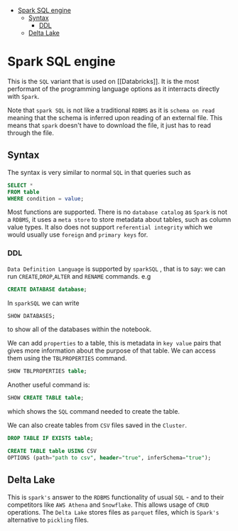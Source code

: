 - [Spark SQL engine](#spark-sql-engine)
  - [Syntax](#syntax)
    - [DDL](#ddl)
  - [Delta Lake](#delta-lake)

# Spark SQL engine

This is the `SQL` variant that is used on [[Databricks]]. It is the most performant of the programming language options as it interracts directly with `Spark`.

Note that `spark SQL` is not like a traditional `RDBMS` as it is `schema on read` meaning that the schema is inferred upon reading of an external file. This means that `spark` doesn't have to download the file, it just has to read through the file.

## Syntax

The syntax is very similar to normal `SQL` in that queries such as

```sql
SELECT *
FROM table
WHERE condition = value;
```

Most functions are supported. There is no `database catalog` as `Spark` is not a `RDBMS`, it uses a `meta store` to store metadata about tables, such as column value types. It also does not support `referential integrity` which we would usually use `foreign` and `primary keys` for.

### DDL

`Data Definition Language` is supported by `sparkSQL` , that is to say: we can run `CREATE`,`DROP`,`ALTER` and `RENAME` commands. e.g

```sql
CREATE DATABASE database;
```

In `sparkSQL` we can write

```SQL
SHOW DATABASES;
```

to show all of the databases within the notebook.

We can add `properties` to a table, this is metadata in `key value` pairs that gives more information about the purpose of that table. We can access them using the `TBLPROPERTIES` command.

```sql
SHOW TBLPROPERTIES table;
```

Another useful command is:

```sql
SHOW CREATE TABLE table;
```

which shows the `SQL` command needed to create the table.

We can also create tables from `CSV` files saved in the `Cluster`.

```sql
DROP TABLE IF EXISTS table;

CREATE TABLE table USING CSV
OPTIONS (path="path to csv", header="true", inferSchema="true");
```

## Delta Lake

This is `spark's` answer to the `RDBMS` functionality of usual `SQL` - and to their competitors like `AWS Athena` and `Snowflake`. This allows usage of `CRUD` operations. The `Delta Lake` stores files as `parquet` files, which is `Spark's` alternative to `pickling` files.
